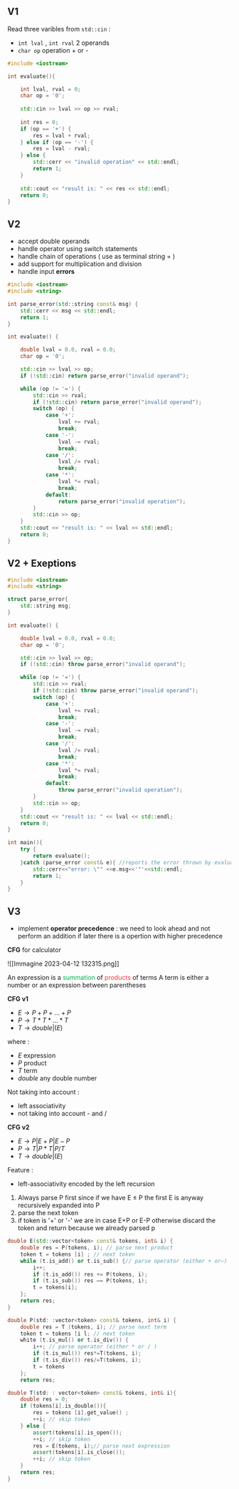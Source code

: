 ## V1

Read three varibles from `std::cin` :
+ `int lval` , `int rval` 2 operands
+ `char op`  operation + or -

```c++
#include <iostream>

int evaluate(){

	int lval, rval = 0;
	char op = '0';
    
    std::cin >> lval >> op >> rval;
    
	int res = 0;
    if (op == '+') {
        res = lval + rval;
    } else if (op == '-') {
        res = lval - rval;
    } else {
        std::cerr << "invalid operation" << std::endl;
        return 1;
    }
    
    std::cout << "result is: " << res << std::endl;
    return 0;
}
```


## V2

+ accept double operands
+ handle operator using switch statements
+ handle chain of operations ( use as terminal string = )
+ add support for multiplication and division
+ handle input **errors**

```c++
#include <iostream>
#include <string>

int parse_error(std::string const& msg) {
    std::cerr << msg << std::endl;
    return 1;
}

int evaluate() {

    double lval = 0.0, rval = 0.0;
    char op = '0';

    std::cin >> lval >> op;
    if (!std::cin) return parse_error("invalid operand");

    while (op != '=') {
        std::cin >> rval;
        if (!std::cin) return parse_error("invalid operand");
        switch (op) {
            case '+':
                lval += rval;
                break;
            case '-':
                lval -= rval;
                break;
            case '/':
                lval /= rval;
                break;
            case '*':
                lval *= rval;
                break;
            default:
                return parse_error("invalid operation");
        }
        std::cin >> op;
    }
    std::cout << "result is: " << lval << std::endl;
    return 0;
}
```


## V2 + Exeptions

```c++
#include <iostream>
#include <string>

struct parse_error{
	std::string msg;
}

int evaluate() {

    double lval = 0.0, rval = 0.0;
    char op = '0';

    std::cin >> lval >> op;
    if (!std::cin) throw parse_error("invalid operand");

    while (op != '=') {
        std::cin >> rval;
        if (!std::cin) throw parse_error("invalid operand");
        switch (op) {
            case '+':
                lval += rval;
                break;
            case '-':
                lval -= rval;
                break;
            case '/':
                lval /= rval;
                break;
            case '*':
                lval *= rval;
                break;
            default:
                throw parse_error("invalid operation");
        }
        std::cin >> op;
    }
    std::cout << "result is: " << lval << std::endl;
    return 0;
}

int main(){
	try {
		return evaluate();
	}catch (parse_error const& e){ //reports the error thrown by evaluate
		std::cerr<<"error: \"" <<e.msg<<'"'<<std::endl;
		return 1;
	}
}
```


## V3

+ implement **operator precedence** : we need to look ahead and not perform an addition if later there is a opertion with higher precedence

**CFG** for calculator

![[Immagine 2023-04-12 132315.png]]

An expression is a<font color=00b050> summation</font> of <font color=ff323c> products</font> of terms
A term is either a number or an expression between parentheses

**CFG v1**

+ $E \longrightarrow P+P+...+P$
+ $P \longrightarrow T*T*...*T$
+ $T \longrightarrow double | ( E )$

where : 
+ $E$ expression
+ $P$ product
+ $T$ term
+ $double$ any double number

Not taking into account : 
+ left associativity
+ not taking into account - and / 

**CFG v2**

+ $E \longrightarrow P|E+P|E-P$
+ $P \longrightarrow T|P*T|P/T$
+ $T \longrightarrow double | (E)$

Feature : 
+ left-associativity encoded by the left recursion

1. Always parse P first since if we have E $\pm$ P the first E is anyway recursively expanded into P
2. parse the next token
3. if token is '+' or '-' we are in case E+P or E-P otherwise discard the token and return because we already parsed p

```c++
double E(std::vector<token> const& tokens, int& i) {
	double res = P(tokens, i); // parse next product
	token t = tokens [i] ; // next token
	while (t.is_add() or t.is_sub() {// parse operator (either + or—)
		i++;
		if (t.is_add()) res += P(tokens, i);
		if (t.is_sub()) res —= P(tokens, i);
		t = tokens[i];
	};
	return res;
}
```

```c++
double P(std: :vector<token> const& tokens, int& i) {
	double res = T (tokens, i); // parse next term
	token t = tokens [i l; // next token
	white (t.is_mul() or t.is_div()) {
		i++; // parse operator (either * or / )
		if (t.is_mul()) res*=T(tokens, i);
		if (t.is_div()) res/=T(tokens, i);
		t = tokens
	};
	return res;
```

```c++
double T(std: : vector<token> const& tokens, int& i){
	double res = 0;
	if (tokens[i].is_double()){
		res = tokens [i].get_value() ;
		++i; // skip token
	} else {
		assert(tokens[i].is_open());
		++i; // skip token
		res = E(tokens, i);// parse next expression
		assert(tokens[i].is_close());
		++i; // skip token
	}
	return res;
}
```

